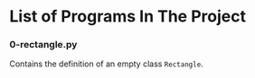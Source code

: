 # List of Programs In The Project

### 0-rectangle.py
Contains the definition of an empty class `Rectangle`.

### 
